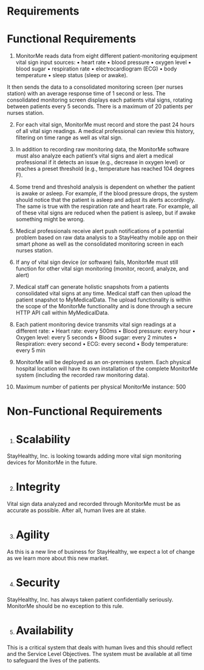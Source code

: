 # Requirements

# Functional Requirements
1. MonitorMe reads data from eight different patient-monitoring equipment vital sign input sources: 
    • heart rate
    • blood pressure
    • oxygen level
    • blood sugar
    • respiration rate
    • electrocardiogram (ECG)
    • body temperature 
    • sleep status (sleep or awake). 
    
It then sends the data to a consolidated monitoring screen (per nurses station) with an average response time of 1 second or less. The consolidated monitoring screen displays each patients vital signs, rotating between patients every 5 seconds. There is a maximum of 20 patients per nurses station.

2. For each vital sign, MonitorMe must record and store the past 24 hours of all vital sign readings. A medical professional can review this history, filtering on time range as well as vital sign.

3. In addition to recording raw monitoring data, the MonitorMe software must also analyze each patient’s vital signs and alert a medical professional if it detects an issue (e.g., decrease in oxygen level) or reaches a preset threshold (e.g., temperature has reached 104 degrees F).

4. Some trend and threshold analysis is dependent on whether the patient is awake or asleep. For example, if the blood pressure drops, the system should notice that the patient is asleep and adjust its alerts accordingly. The same is true with the respiration rate and heart rate. For example, all of these vital signs are reduced when the patient is asleep, but if awake something might be wrong.

5. Medical professionals receive alert push notifications of a potential problem based on raw data analysis to a StayHeathy mobile app on their smart phone as well as the consolidated monitoring screen in each nurses station.
 
6. If any of vital sign device (or software) fails, MonitorMe must still function for other vital sign monitoring (monitor, record, analyze, and alert)

7. Medical staff can generate holistic snapshots from a patients consolidated vital signs at any time. Medical staff can then upload the patient snapshot to MyMedicalData. The upload functionality is within the scope of the MonitorMe functionality and is done through a secure HTTP API call within MyMedicalData.

8. Each patient monitoring device transmits vital sign readings at a different rate:
    • Heart rate: every 500ms
    • Blood pressure: every hour
    • Oxygen level: every 5 seconds
    • Blood sugar: every 2 minutes
    • Respiration: every second
    • ECG: every second
    • Body temperature: every 5 min

9. MonitorMe will be deployed as an on-premises system. Each physical hospital location will have its own installation of the complete MonitorMe system (including the recorded raw monitoring data).

10. Maximum number of patients per physical MonitorMe instance: 500

# Non-Functional Requirements
1. # Scalability 
StayHealthy, Inc. is looking towards adding more vital sign monitoring devices for MonitorMe in the future.

2. # Integrity 
Vital sign data analyzed and recorded through MonitorMe must be as accurate as possible. After all, human lives are at stake.

3. # Agility
As this is a new line of business for StayHealthy, we expect a lot of change as we learn more about this new market.

4. # Security
StayHealthy, Inc. has always taken patient confidentially seriously. MonitorMe should be no exception to this rule.

5. # Availability
This is a critical system that deals with human lives and this should reflect and the Service Level Objectives. The system must be available at all time to safeguard the lives of the patients.
